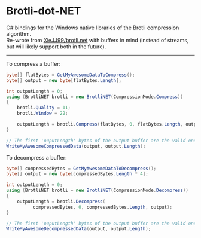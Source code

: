 # Brotli-dot-NET

C# bindings for the Windows native libraries of the Brotli compression algorithm.  
Re-wrote from [XieJJ99/brotli.net](https://github.com/XieJJ99/brotli.net) with buffers in mind (instead of streams, but will likely support both in the future).

------

To compress a buffer:

```C#
byte[] flatBytes = GetMyAwesomeDataToCompress();
byte[] output = new byte[flatBytes.Length];

int outputLength = 0;
using (BrotliNET brotli = new BrotliNET(CompressionMode.Compress))
{
    brotli.Quality = 11;
    brotli.Window = 22;

    outputLength = brotli.Compress(flatBytes, 0, flatBytes.Length, output);
}

// The first 'ouputLength' bytes of the output buffer are the valid ones
WriteMyAwesomeCompressedData(output, output.Length);
```

To decompress a buffer:

```C#
byte[] compressedBytes = GetMyAwesomeDataToDecompress();
byte[] output = new byte[compressedBytes.Length * 4];

int outputLength = 0;
using (BrotliNET brotli = new BrotliNET(CompressionMode.Decompress))
{
    outputLength = brotli.Decompress(
          compressedBytes, 0, compressedBytes.Length, output);
}

// The first 'ouputLength' bytes of the output buffer are the valid ones
WriteMyAwesomeDecompressedData(output, output.Length);
```
